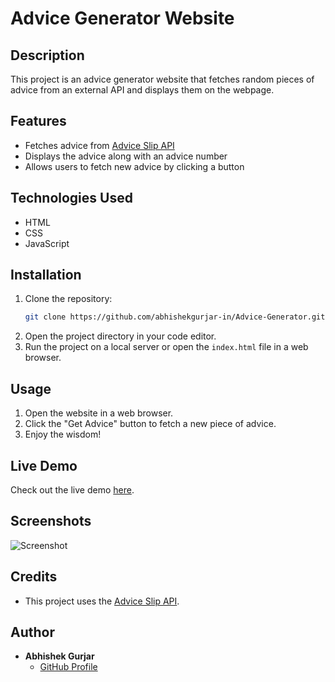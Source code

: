 # Advice Generator Website

## Description
This project is an advice generator website that fetches random pieces of advice from an external API and displays them on the webpage.

## Features
- Fetches advice from [Advice Slip API](https://api.adviceslip.com/advice)
- Displays the advice along with an advice number
- Allows users to fetch new advice by clicking a button

## Technologies Used
- HTML
- CSS
- JavaScript

## Installation
1. Clone the repository:
   ```sh
   git clone https://github.com/abhishekgurjar-in/Advice-Generator.git
   ```
2. Open the project directory in your code editor.
3. Run the project on a local server or open the `index.html` file in a web browser.

## Usage
1. Open the website in a web browser.
2. Click the "Get Advice" button to fetch a new piece of advice.
3. Enjoy the wisdom!

## Live Demo
Check out the live demo [here](https://abhishekgurjar-in.github.io/Advice-Generator/).

## Screenshots
![Screenshot](https://github.com/user-attachments/assets/dd15350e-388e-4441-8382-f60e9fa8382d)

## Credits
- This project uses the [Advice Slip API](https://api.adviceslip.com/).

## Author
- **Abhishek Gurjar**
  - [GitHub Profile](https://github.com/abhishekgurjar-in)
